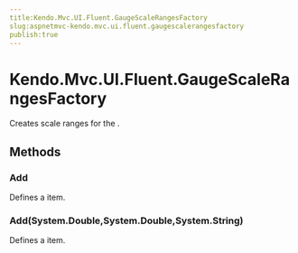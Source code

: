 ```yaml
---
title:Kendo.Mvc.UI.Fluent.GaugeScaleRangesFactory
slug:aspnetmvc-kendo.mvc.ui.fluent.gaugescalerangesfactory
publish:true
---
```


# Kendo.Mvc.UI.Fluent.GaugeScaleRangesFactory

Creates scale ranges for the .

## Methods

### Add
Defines a item.

### Add(System.Double,System.Double,System.String)
Defines a item.